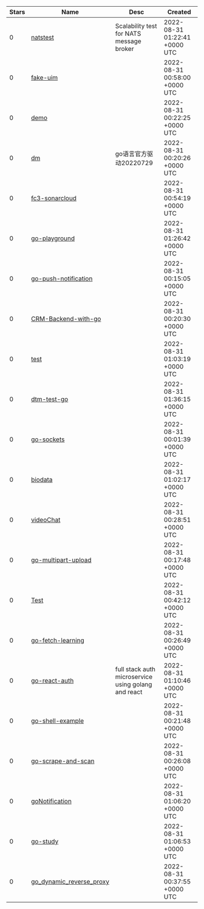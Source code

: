 | Stars | Name | Desc | Created | 
| ----- | ------- | ------------- | ------------- |
| 0 | [natstest](https://github.com/piotrgalecki/natstest) | Scalability test for NATS message broker | 2022-08-31 01:22:41 +0000 UTC |
| 0 | [fake-uim](https://github.com/LLLLimbo/fake-uim) |  | 2022-08-31 00:58:00 +0000 UTC |
| 0 | [demo](https://github.com/haxpert/demo) |  | 2022-08-31 00:22:25 +0000 UTC |
| 0 | [dm](https://github.com/szmadd/dm) | go语言官方驱动20220729 | 2022-08-31 00:20:26 +0000 UTC |
| 0 | [fc3-sonarcloud](https://github.com/brunoglm/fc3-sonarcloud) |  | 2022-08-31 00:54:19 +0000 UTC |
| 0 | [go-playground](https://github.com/yeahdongcn/go-playground) |  | 2022-08-31 01:26:42 +0000 UTC |
| 0 | [go-push-notification](https://github.com/fxmbx/go-push-notification) |  | 2022-08-31 00:15:05 +0000 UTC |
| 0 | [CRM-Backend-with-go](https://github.com/prast567/CRM-Backend-with-go) |  | 2022-08-31 00:20:30 +0000 UTC |
| 0 | [test](https://github.com/juju-l/test) |  | 2022-08-31 01:03:19 +0000 UTC |
| 0 | [dtm-test-go](https://github.com/tryturned/dtm-test-go) |  | 2022-08-31 01:36:15 +0000 UTC |
| 0 | [go-sockets](https://github.com/fxmbx/go-sockets) |  | 2022-08-31 00:01:39 +0000 UTC |
| 0 | [biodata](https://github.com/ragilsyai/biodata) |  | 2022-08-31 01:02:17 +0000 UTC |
| 0 | [videoChat](https://github.com/G0MMY/videoChat) |  | 2022-08-31 00:28:51 +0000 UTC |
| 0 | [go-multipart-upload](https://github.com/fxmbx/go-multipart-upload) |  | 2022-08-31 00:17:48 +0000 UTC |
| 0 | [Test](https://github.com/Lr-Vinter/Test) |  | 2022-08-31 00:42:12 +0000 UTC |
| 0 | [go-fetch-learning](https://github.com/LeonardoRafaelli/go-fetch-learning) |  | 2022-08-31 00:26:49 +0000 UTC |
| 0 | [go-react-auth](https://github.com/lucasbarroso23/go-react-auth) | full stack auth microservice using golang and react | 2022-08-31 01:10:46 +0000 UTC |
| 0 | [go-shell-example](https://github.com/zesle/go-shell-example) |  | 2022-08-31 00:21:48 +0000 UTC |
| 0 | [go-scrape-and-scan](https://github.com/Dsmagleby/go-scrape-and-scan) |  | 2022-08-31 00:26:08 +0000 UTC |
| 0 | [goNotification](https://github.com/djedjethai/goNotification) |  | 2022-08-31 01:06:20 +0000 UTC |
| 0 | [go-study](https://github.com/yuki-noguchi/go-study) |  | 2022-08-31 01:06:53 +0000 UTC |
| 0 | [go_dynamic_reverse_proxy](https://github.com/mao303mao/go_dynamic_reverse_proxy) |  | 2022-08-31 00:37:55 +0000 UTC |

